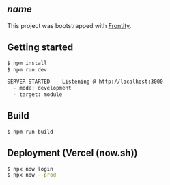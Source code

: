 ## $name$

This project was bootstrapped with [Frontity](https://frontity.org/).
## Getting started

```bash
$ npm install
$ npm run dev

SERVER STARTED -- Listening @ http://localhost:3000
  - mode: development
  - target: module

```

## Build

```bash
$ npm run build
```


## Deployment (Vercel (now.sh))

```bash
$ npx now login
$ npx now --prod
```